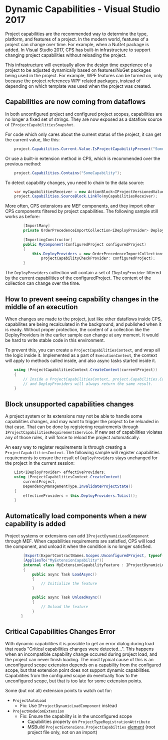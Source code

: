 Dynamic Capabilities - Visual Studio 2017
====================

Project capabilities are the recommended way to determine the type, platform,
and features of a project. In the modern world, features of a project can change over time.
For example, when a NuGet package is added. In Visual Studio 2017,
CPS has built-in infrastructure to support changing project capabilities without
reloading the project.

This infrastructure will eventually allow the design time experience of
a project to be adjusted dynamically based on features/NuGet packages being used in the project.
For example, WPF features can be turned on, only because the project references WPF related packages,
instead of depending on which template was used when the project was created.
 

Capabilities are now coming from dataflows
---------------------------------------------------
In both unconfigured project and configured project scopes, capabilities are no longer a fixed set of strings. 
They are now exposed as a dataflow source of `IProjectCapabilitiesSnapshot`.

For code which only cares about the current status of the project, it can get the current value,
like this:

```csharp
    project.Capabilities.Current.Value.IsProjectCapabilityPresent("SomeCapability");
```

Or use a built-in extension method in CPS, which is recommended over the previous method:

```csharp
    project.Capabilities.Contains("SomeCapability");
```

To detect capability changes, you need to chain to the data source:

```csharp
    var myCapabilitiesReceiver = new ActionBlock<IProjectVersionedValue<IProjectCapabilitiesSnapshot>>(...);
    project.Capabilities.SourceBlock.LinkTo(myCapabilitiesReceiver);
```

More often, CPS extensions are MEF components, and they import other CPS components filtered by project
capabilities. The following sample still works as before:

```csharp
        [ImportMany]
        private OrderPrecedenceImportCollection<IDeployProvider> DeployProviders { get; set; }
        
        [ImportingConstructor]
        public MyComponent(ConfiguredProject configuredProject)
        {
            this.DeployProviders = new OrderPrecedenceImportCollection<IDeployProvider>(
                projectCapabilityCheckProvider: configuredProject);
        }       
```

The `DeployProviders` collection will contain a set of `IDeployProvider` filtered by the current capabilities
of the configuredProject. The content of the collection can change over the time. 

How to prevent seeing capability changes in the middle of an execution
---------------------------------------------------
When changes are made to the project, just like other dataflows inside CPS, capabilites are being recalculated
in the background, and published when it is ready. Without proper protection, the content of a collection
like the DeployProviders in the earlier sample can change at any moment. It would be hard to write stable
code in this environment.

To prevent this, you can create a `ProjectCapabilitiesContext`, and wrap all the logic
inside it. Implemented as a part of `ExecutionContext`, the context will apply to methods called inside, and
also async tasks started inside it. 

```csharp
    using (ProjectCapabilitiesContext.CreateContext(currentProject))
    {
        // Inside a ProjectCapabilitiesContext, project.Capabilities.Contains("SomeCapability")
        // and DeployProviders will always return the same result.
    }
```

Block unsupported capabilities changes
---------------------------------------------------
A project system or its extensions may not be able to handle some capabilities changes,
and may want to trigger the project to be reloaded in that case.
That can be done by registering requirements through `IProjectCapabilitiesRequirementsService`.
If new set of capabilities violates any of those rules, it will force to reload the project automatically.

An easy way to register requirements is through creating a `ProjectCapabilitiesContext`.  The following
sample will register capabilities requirements to ensure the result of `DeployProviders` stays unchanged
for the project in the current session:

```csharp
    List<IDeployProvider> effectiveProviders;
    using (ProjectCapabilitiesContext.CreateContext(
        currentProject,
        DependencyManagementType.InvalidateProjectState))
    {
        effectiveProviders = this.DeployProviders.ToList();
    }
```

Automatically load components when a new capability is added
---------------------------------------------------
Project systems or extensions can add `IProjectDynamicLoadComponent` through MEF. 
When capabilities requirements are satisfied, CPS will load the component, 
and unload it when the condition is no longer satisfied.

```csharp
        [Export(ExportContractNames.Scopes.UnconfiguredProject, typeof(IProjectDynamicLoadComponent))]
        [AppliesTo("MyExtensionCapability")]
        internal class MyExtensionCapabilityFeature : IProjectDynamicLoadComponent
        {
            public async Task LoadAsync()
            {
                // Initialize the feature
            }

            public async Task UnloadAsync()
            {
                // Unload the feature
            }
       }
 ```

Critical Capabilities Changes Error
---------------------------------------------------
With dynamic capabilities it is possible to get an error dialog during load that reads
"Critical capabilities changes were detected...". This happens when an incompatible
capability change occured during project load, and the project can never finish loading.
The most typical cause of this is an unconfigured scope extension depends on a capability
from the configured scope, but that extension point does not support dynamic capabilities.
Capabilities from the configured scope do eventually flow to the unconfigured scope, but
that is too late for some extension points.

Some (but not all) extension points to watch out for:
- `ProjectAutoLoad`
   * Fix: Use `IProjectDynamicLoadComponent` instead
- `ProjectNodeComExtension`
   * Fix: Ensure the capability is in the unconfigured scope
      * Capabilities property on `ProjectTypeRegistrationAttribute`
      * MSBuild `ProjectExtensions.ProjectCapabilties` [element](https://msdn.microsoft.com/en-us/library/ycwcwzs7.aspx)
        (root project file only, not on an import)
